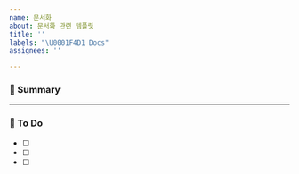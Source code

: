 ```yaml
---
name: 문서화
about: 문서화 관련 템플릿
title: ''
labels: "\U0001F4D1 Docs"
assignees: ''

---
```


### 🚀 Summary

<!-- A brief description of the issue. -->

---

### 📝 To Do

<!-- Write what you need to do -->

- [ ]
- [ ]
- [ ]
